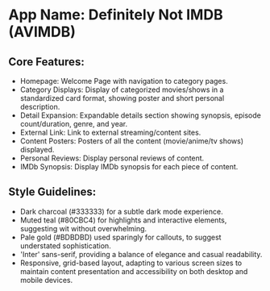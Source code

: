 # **App Name**: Definitely Not IMDB (AVIMDB)

## Core Features:

- Homepage: Welcome Page with navigation to category pages.
- Category Displays: Display of categorized movies/shows in a standardized card format, showing poster and short personal description.
- Detail Expansion: Expandable details section showing synopsis, episode count/duration, genre, and year.
- External Link: Link to external streaming/content sites.
- Content Posters: Posters of all the content (movie/anime/tv shows) displayed.
- Personal Reviews: Display personal reviews of content.
- IMDb Synopsis: Display IMDb synopsis for each piece of content.

## Style Guidelines:

- Dark charcoal (#333333) for a subtle dark mode experience.
- Muted teal (#80CBC4) for highlights and interactive elements, suggesting wit without overwhelming.
- Pale gold (#BDBDBD) used sparingly for callouts, to suggest understated sophistication.
- 'Inter' sans-serif, providing a balance of elegance and casual readability.
- Responsive, grid-based layout, adapting to various screen sizes to maintain content presentation and accessibility on both desktop and mobile devices.